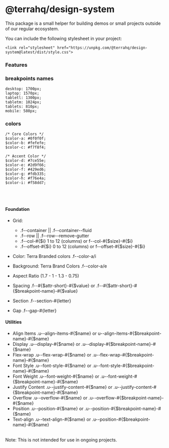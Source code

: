 # @terrahq/design-system

This package is a small helper for building demos or small projects outside of our regular ecosystem.

You can include the following stylesheet in your project:

```
<link rel="stylesheet" href="https://unpkg.com/@terrahq/design-system@latest/dist/style.css">

```

### Features

### breakpoints names
```
desktop: 1700px;
laptop: 1570px;
tabletl: 1300px;
tabletm: 1024px;
tablets: 810px;
mobile: 580px;
```

### colors

```
/* Core Colors */
$color-a: #0f0f0f;
$color-b: #fefefe;
$color-c: #f7f8f4;

/* Accent Color */
$color-d: #7ce55e;
$color-e: #2d9f66;
$color-f: #429ed6;
$color-g: #fdb335;
$color-h: #f76e4a;
$color-i: #f58dd7;
```
<br><br>

#### Foundation
- Grid: 
    - .f--container || .f--container--fluid
    - .f--row || .f--row--remove-gutter
    - .f--col-#{$i} 1 to 12 (columns) or f--col-#{$size}-#{$i}
    - .f--offset-#{$i} 0 to 12 (columns) or f--offset-#{$size}-#{$i}

- Color: Terra Branded colors .f--color-a/i
- Background: Terra Brand Colors .f--color-a/e
- Aspect Ratio (1.7 - 1 - 1.3 - 0.75)
- Spacing .f--#{$attr-short}-#{$value} or .f--#{$attr-short}-#{$breakpoint-name}-#{$value}
- Section .f--section-#{letter}
- Gap .f--gap-#{letter}

#### Utilities

- Align Items .u--align-items-#{$name} or u--align-items-#{$breakpoint-name}-#{$name}
- Display .u--display-#{$name} or .u--display-#{$breakpoint-name}-#{$name}
- Flex-wrap .u--flex-wrap-#{$name} or .u--flex-wrap-#{$breakpoint-name}-#{$name}
- Font Style .u--font-style-#{$name} or .u--font-style-#{$breakpoint-name}-#{$name}
- Font Weight .u--font-weight-#{$name} or .u--font-weight-#{$breakpoint-name}-#{$name}
- Justify Content .u--justify-content-#{$name} or .u--justify-content-#{$breakpoint-name}-#{$name}
- Overflow .u--overflow-#{$name} or .u--overflow-#{$breakpoint-name}-#{$name}
- Position .u--position-#{$name} or .u--position-#{$breakpoint-name}-#{$name}
- Text-align .u--text-align-#{$name} or .u--position-#{$breakpoint-name}-#{$name}

<br>
Note: This is not intended for use in ongoing projects.

